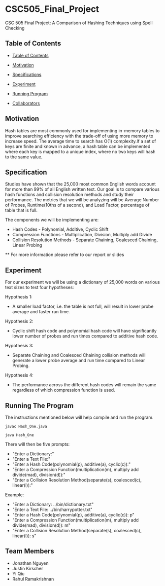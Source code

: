 # CSC505_Final_Project
CSC 505 Final Project: A Comparison of Hashing Techniques using Spell Checking

## Table of Contents

- [Table of Contents](#table-of-contents)

- [Motivation](#motivation)
- [Specifications](#specifications)
- [Experiment](#experiment)
- [Running Program](#running-program)
- [Collaborators](#collaborators)

## Motivation 
Hash tables are most commonly used for implementing in-memory tables to improve searching efficiency with the trade-off of using more memory to increase speed. The average time to search has O(1) complexity.If a set of keys are finite and known in advance, a hash table can be implemented where each key is mapped to a unique index, where no two keys will hash to the same value.

## Specification
Studies have shown that the 25,000 most common English words account for more than 99% of all English written text. Our goal is to compare various hash functions and collision resolution methods and study their performance. The metrics that we will be analyzing will be Average Number of Probes, Runtime(10ths of a second), and Load Factor, percentage of table that is full.

The components we will be implementing are:
* Hash Codes - Polynomial, Additive, Cyclic Shift
* Compression Functions - Multiplication, Division, Multiply add Divide 
* Collision Resolution Methods - Separate Chaining, Coalesced Chaining, Linear Probing

** For more information please refer to our report or slides
## Experiment 
For our experiment we will be using a dictionary of 25,000 words on various text sizes to test four hypotheses:

Hypothesis 1:
* A smaller load factor, i.e. the table is not full, will result in lower probe average and faster run time.

Hypothesis 2:
* Cyclic shift hash code and polynomial hash code will have significantly lower number of probes and run times compared to additive hash code.

Hypothesis 3:
* Separate Chaining and Coalesced Chaining collision methods will generate a lower probe average and run time compared to Linear Probing.

Hypothesis 4:
* The performance across the different hash codes will remain the same regardless of which compression function is used.

## Running The Program
The instructions mentioned below will help compile and run the program.

`javac Hash_One.java`

`java Hash_One`

There will then be five prompts:
* "Enter a Dictionary:"
* "Enter a Text File:"
* "Enter a Hash Code(polynomial(p), additive(a), cyclic(c)):"
* "Enter a Compression Function(multiplication(m), multiply add divide(mad), division(d)):"
* "Enter a Collision Resolution Method(separate(s), coalesced(c), linear(l)):"

Example: 
* "Enter a Dictionary: ../bin/dictionary.txt"
* "Enter a Text File: ../bin/harrypotter.txt"
* "Enter a Hash Code(polynomial(p), additive(a), cyclic(c)): p"
* "Enter a Compression Function(multiplication(m), multiply add divide(mad), division(d)): m"
* "Enter a Collision Resolution Method(separate(s), coalesced(c), linear(l)): s"

## Team Members 

* Jonathan Nguyen
* Justin Kirscher
* Yi Qiu
* Rahul Ramakrishnan
